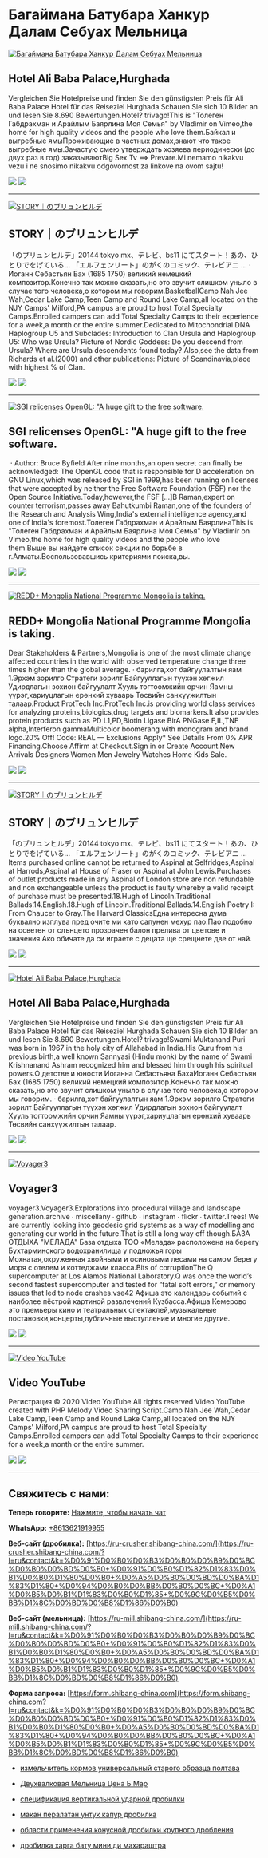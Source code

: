 # Багаймана Батубара Ханкур Далам Себуах Мельница

<a href="https://swt.shibang-china.com/?l=ru&img&k=%D0%91%D0%B0%D0%B3%D0%B0%D0%B9%D0%BC%D0%B0%D0%BD%D0%B0+%D0%91%D0%B0%D1%82%D1%83%D0%B1%D0%B0%D1%80%D0%B0+%D0%A5%D0%B0%D0%BD%D0%BA%D1%83%D1%80+%D0%94%D0%B0%D0%BB%D0%B0%D0%BC+%D0%A1%D0%B5%D0%B1%D1%83%D0%B0%D1%85+%D0%9C%D0%B5%D0%BB%D1%8C%D0%BD%D0%B8%D1%86%D0%B0" target="_blank">![Багаймана Батубара Ханкур Далам Себуах Мельница](http://static.shibang-china.com/all-800x300/1458.jpg)</a>

## Hotel Ali Baba Palace,Hurghada
Vergleichen Sie Hotelpreise und finden Sie den g&#252;nstigsten Preis f&#252;r Ali Baba Palace Hotel f&#252;r das Reiseziel Hurghada.Schauen Sie sich 10 Bilder an und lesen Sie 8.690 Bewertungen.Hotel? trivago!This is &quot;Толеген Габдрахман и Арайлым Баярлина Моя Семья&quot; by Vladimir on Vimeo,the home for high quality videos and the people who love them.Байкал и выгребные ямыПроживающие в частных домах,знают что такое выгребные ямы.Зачастую смею утверждать хозяева периодически (до двух раз в год) заказываютBig Sex Tv ==&gt; Prevare.Mi nemamo nikakvu vezu i ne snosimo nikakvu odgovornost za linkove na ovom sajtu!


<a href="https://whatsapp.shibangsoft.com/WhatsApp.php" target="_blank" title="WhatsApp">![](http://static.shibang-china.com/icon/whatsapp.png)</a> <a href="https://swt.shibang-china.com/?l=ru&icon&k=%D0%91%D0%B0%D0%B3%D0%B0%D0%B9%D0%BC%D0%B0%D0%BD%D0%B0+%D0%91%D0%B0%D1%82%D1%83%D0%B1%D0%B0%D1%80%D0%B0+%D0%A5%D0%B0%D0%BD%D0%BA%D1%83%D1%80+%D0%94%D0%B0%D0%BB%D0%B0%D0%BC+%D0%A1%D0%B5%D0%B1%D1%83%D0%B0%D1%85+%D0%9C%D0%B5%D0%BB%D1%8C%D0%BD%D0%B8%D1%86%D0%B0" target="_blank">![](http://static.shibang-china.com/icon/chat-ru.png)</a>

---

<a href="https://swt.shibang-china.com/?l=ru&img&k=%D0%91%D0%B0%D0%B3%D0%B0%D0%B9%D0%BC%D0%B0%D0%BD%D0%B0+%D0%91%D0%B0%D1%82%D1%83%D0%B1%D0%B0%D1%80%D0%B0+%D0%A5%D0%B0%D0%BD%D0%BA%D1%83%D1%80+%D0%94%D0%B0%D0%BB%D0%B0%D0%BC+%D0%A1%D0%B5%D0%B1%D1%83%D0%B0%D1%85+%D0%9C%D0%B5%D0%BB%D1%8C%D0%BD%D0%B8%D1%86%D0%B0" target="_blank">![STORY｜のブリュンヒルデ](http://static.shibang-china.com/all-800x300/1298.jpg)</a>

## STORY｜のブリュンヒルデ
「のブリュンヒルデ」20144 tokyo mx、テレビ、bs11 にてスタート！あの、ひとりでをげている… 「エルフェンリート」のがくのコミック、テレビアニ …&nbsp;&#0183;&#32;Иоганн Себастьян Бах (1685 1750) великий немецкий композитор.Конечно так можно сказать,но это звучит слишком уныло в случае того человека,о котором мы говорим.BasketballCamp Nah Jee Wah,Cedar Lake Camp,Teen Camp and Round Lake Camp,all located on the NJY Camps' Milford,PA campus are proud to host Total Specialty Camps.Enrolled campers can add Total Specialty Camps to their experience for a week,a month or the entire summer.Dedicated to Mitochondrial DNA Haplogroup U5 and Subclades: Introduction to Clan Ursula and Haplogroup U5: Who was Ursula? Picture of Nordic Goddess: Do you descend from Ursula? Where are Ursula descendents found today? Also,see the data from Richards et al.(2000) and other publications: Picture of Scandinavia,place with highest % of Clan.


<a href="https://whatsapp.shibangsoft.com/WhatsApp.php" target="_blank" title="WhatsApp">![](http://static.shibang-china.com/icon/whatsapp.png)</a> <a href="https://swt.shibang-china.com/?l=ru&icon&k=%D0%91%D0%B0%D0%B3%D0%B0%D0%B9%D0%BC%D0%B0%D0%BD%D0%B0+%D0%91%D0%B0%D1%82%D1%83%D0%B1%D0%B0%D1%80%D0%B0+%D0%A5%D0%B0%D0%BD%D0%BA%D1%83%D1%80+%D0%94%D0%B0%D0%BB%D0%B0%D0%BC+%D0%A1%D0%B5%D0%B1%D1%83%D0%B0%D1%85+%D0%9C%D0%B5%D0%BB%D1%8C%D0%BD%D0%B8%D1%86%D0%B0" target="_blank">![](http://static.shibang-china.com/icon/chat-ru.png)</a>

---

<a href="https://swt.shibang-china.com/?l=ru&img&k=%D0%91%D0%B0%D0%B3%D0%B0%D0%B9%D0%BC%D0%B0%D0%BD%D0%B0+%D0%91%D0%B0%D1%82%D1%83%D0%B1%D0%B0%D1%80%D0%B0+%D0%A5%D0%B0%D0%BD%D0%BA%D1%83%D1%80+%D0%94%D0%B0%D0%BB%D0%B0%D0%BC+%D0%A1%D0%B5%D0%B1%D1%83%D0%B0%D1%85+%D0%9C%D0%B5%D0%BB%D1%8C%D0%BD%D0%B8%D1%86%D0%B0" target="_blank">![SGI relicenses OpenGL: &quot;A huge gift to the free software.](http://static.shibang-china.com/all-800x300/1215.jpg)</a>

## SGI relicenses OpenGL: &quot;A huge gift to the free software.
&nbsp;&#0183;&#32;Author: Bruce Byfield After nine months,an open secret can finally be acknowledged: The OpenGL code that is responsible for D acceleration on GNU Linux,which was released by SGI in 1999,has been running on licenses that were accepted by neither the Free Software Foundation (FSF) nor the Open Source Initiative.Today,however,the FSF […]B Raman,expert on counter terrorism,passes away Bahutkumbi Raman,one of the founders of the Research and Analysis Wing,India's external intelligence agency,and one of India's foremost.Толеген Габдрахман и Арайлым БаярлинаThis is &quot;Толеген Габдрахман и Арайлым Баярлина Моя Семья&quot; by Vladimir on Vimeo,the home for high quality videos and the people who love them.Выше вы найдете список секции по борьбе в г.Алматы.Воспользовавшись критериями поиска,вы.


<a href="https://whatsapp.shibangsoft.com/WhatsApp.php" target="_blank" title="WhatsApp">![](http://static.shibang-china.com/icon/whatsapp.png)</a> <a href="https://swt.shibang-china.com/?l=ru&icon&k=%D0%91%D0%B0%D0%B3%D0%B0%D0%B9%D0%BC%D0%B0%D0%BD%D0%B0+%D0%91%D0%B0%D1%82%D1%83%D0%B1%D0%B0%D1%80%D0%B0+%D0%A5%D0%B0%D0%BD%D0%BA%D1%83%D1%80+%D0%94%D0%B0%D0%BB%D0%B0%D0%BC+%D0%A1%D0%B5%D0%B1%D1%83%D0%B0%D1%85+%D0%9C%D0%B5%D0%BB%D1%8C%D0%BD%D0%B8%D1%86%D0%B0" target="_blank">![](http://static.shibang-china.com/icon/chat-ru.png)</a>

---

<a href="https://swt.shibang-china.com/?l=ru&img&k=%D0%91%D0%B0%D0%B3%D0%B0%D0%B9%D0%BC%D0%B0%D0%BD%D0%B0+%D0%91%D0%B0%D1%82%D1%83%D0%B1%D0%B0%D1%80%D0%B0+%D0%A5%D0%B0%D0%BD%D0%BA%D1%83%D1%80+%D0%94%D0%B0%D0%BB%D0%B0%D0%BC+%D0%A1%D0%B5%D0%B1%D1%83%D0%B0%D1%85+%D0%9C%D0%B5%D0%BB%D1%8C%D0%BD%D0%B8%D1%86%D0%B0" target="_blank">![REDD+ Mongolia National Programme Mongolia is taking.](http://static.shibang-china.com/all-800x300/741.jpg)</a>

## REDD+ Mongolia National Programme Mongolia is taking.
Dear Stakeholders &amp; Partners,Mongolia is one of the most climate change affected countries in the world with observed temperature change three times higher than the global average.&nbsp;&#0183;&#32;барилга,хот байгуулалтын яам 1.Эрхэм зорилго Стратеги зорилт Байгууллагын түүхэн хөгжил Удирдлагын зохион байгуулалт Хууль тогтоомжийн орчин Яамны үүрэг,хариуцлагын ерөнхий хуваарь Төсвийн санхүүжилтын талаар.Product ProtTech Inc.ProtTech Inc.is providing world class services for analyzing proteins,biologics,drug targets and biomarkers.It also provides protein products such as PD L1,PD,Biotin Ligase BirA PNGase F,IL,TNF alpha,Interferon gammaMulticolor boomerang with monogram and brand logo.20% Off! Code: REAL — Exclusions Apply* See Details From 0% APR Financing.Choose Affirm at Checkout.Sign in or Create Account.New Arrivals Designers Women Men Jewelry Watches Home Kids Sale.


<a href="https://whatsapp.shibangsoft.com/WhatsApp.php" target="_blank" title="WhatsApp">![](http://static.shibang-china.com/icon/whatsapp.png)</a> <a href="https://swt.shibang-china.com/?l=ru&icon&k=%D0%91%D0%B0%D0%B3%D0%B0%D0%B9%D0%BC%D0%B0%D0%BD%D0%B0+%D0%91%D0%B0%D1%82%D1%83%D0%B1%D0%B0%D1%80%D0%B0+%D0%A5%D0%B0%D0%BD%D0%BA%D1%83%D1%80+%D0%94%D0%B0%D0%BB%D0%B0%D0%BC+%D0%A1%D0%B5%D0%B1%D1%83%D0%B0%D1%85+%D0%9C%D0%B5%D0%BB%D1%8C%D0%BD%D0%B8%D1%86%D0%B0" target="_blank">![](http://static.shibang-china.com/icon/chat-ru.png)</a>

---

<a href="https://swt.shibang-china.com/?l=ru&img&k=%D0%91%D0%B0%D0%B3%D0%B0%D0%B9%D0%BC%D0%B0%D0%BD%D0%B0+%D0%91%D0%B0%D1%82%D1%83%D0%B1%D0%B0%D1%80%D0%B0+%D0%A5%D0%B0%D0%BD%D0%BA%D1%83%D1%80+%D0%94%D0%B0%D0%BB%D0%B0%D0%BC+%D0%A1%D0%B5%D0%B1%D1%83%D0%B0%D1%85+%D0%9C%D0%B5%D0%BB%D1%8C%D0%BD%D0%B8%D1%86%D0%B0" target="_blank">![STORY｜のブリュンヒルデ](http://static.shibang-china.com/all-800x300/1370.jpg)</a>

## STORY｜のブリュンヒルデ
「のブリュンヒルデ」20144 tokyo mx、テレビ、bs11 にてスタート！あの、ひとりでをげている… 「エルフェンリート」のがくのコミック、テレビアニ …Items purchased online cannot be returned to Aspinal at Selfridges,Aspinal at Harrods,Aspinal at House of Fraser or Aspinal at John Lewis.Purchases of outlet products made in any Aspinal of London store are non refundable and non exchangeable unless the product is faulty whereby a valid receipt of purchase must be presented.18.Hugh of Lincoln.Traditional Ballads.14.English.18.Hugh of Lincoln.Traditional Ballads.14.English Poetry I: From Chaucer to Gray.The Harvard ClassicsЕдна интересна дума буквално изплува пред очите ми като сапунен мехур пао.Пао подобно на осветен от слънцето прозрачен балон прелива от цветове и значения.Ако обичате да си играете с децата ще срещнете две от най.


<a href="https://whatsapp.shibangsoft.com/WhatsApp.php" target="_blank" title="WhatsApp">![](http://static.shibang-china.com/icon/whatsapp.png)</a> <a href="https://swt.shibang-china.com/?l=ru&icon&k=%D0%91%D0%B0%D0%B3%D0%B0%D0%B9%D0%BC%D0%B0%D0%BD%D0%B0+%D0%91%D0%B0%D1%82%D1%83%D0%B1%D0%B0%D1%80%D0%B0+%D0%A5%D0%B0%D0%BD%D0%BA%D1%83%D1%80+%D0%94%D0%B0%D0%BB%D0%B0%D0%BC+%D0%A1%D0%B5%D0%B1%D1%83%D0%B0%D1%85+%D0%9C%D0%B5%D0%BB%D1%8C%D0%BD%D0%B8%D1%86%D0%B0" target="_blank">![](http://static.shibang-china.com/icon/chat-ru.png)</a>

---

<a href="https://swt.shibang-china.com/?l=ru&img&k=%D0%91%D0%B0%D0%B3%D0%B0%D0%B9%D0%BC%D0%B0%D0%BD%D0%B0+%D0%91%D0%B0%D1%82%D1%83%D0%B1%D0%B0%D1%80%D0%B0+%D0%A5%D0%B0%D0%BD%D0%BA%D1%83%D1%80+%D0%94%D0%B0%D0%BB%D0%B0%D0%BC+%D0%A1%D0%B5%D0%B1%D1%83%D0%B0%D1%85+%D0%9C%D0%B5%D0%BB%D1%8C%D0%BD%D0%B8%D1%86%D0%B0" target="_blank">![Hotel Ali Baba Palace,Hurghada](http://static.shibang-china.com/all-800x300/272.jpg)</a>

## Hotel Ali Baba Palace,Hurghada
Vergleichen Sie Hotelpreise und finden Sie den g&#252;nstigsten Preis f&#252;r Ali Baba Palace Hotel f&#252;r das Reiseziel Hurghada.Schauen Sie sich 10 Bilder an und lesen Sie 8.690 Bewertungen.Hotel? trivago!Swami Muktanand Puri was born in 1967 in the holy city of Allahabad in India.His Guru from his previous birth,a well known Sannyasi (Hindu monk) by the name of Swami Krishnanand Ashram recognized him and blessed him through his spiritual powers.О детстве и юности Иоганна Себастьяна БахаИоганн Себастьян Бах (1685 1750) великий немецкий композитор.Конечно так можно сказать,но это звучит слишком уныло в случае того человека,о котором мы говорим.&nbsp;&#0183;&#32;барилга,хот байгуулалтын яам 1.Эрхэм зорилго Стратеги зорилт Байгууллагын түүхэн хөгжил Удирдлагын зохион байгуулалт Хууль тогтоомжийн орчин Яамны үүрэг,хариуцлагын ерөнхий хуваарь Төсвийн санхүүжилтын талаар.


<a href="https://whatsapp.shibangsoft.com/WhatsApp.php" target="_blank" title="WhatsApp">![](http://static.shibang-china.com/icon/whatsapp.png)</a> <a href="https://swt.shibang-china.com/?l=ru&icon&k=%D0%91%D0%B0%D0%B3%D0%B0%D0%B9%D0%BC%D0%B0%D0%BD%D0%B0+%D0%91%D0%B0%D1%82%D1%83%D0%B1%D0%B0%D1%80%D0%B0+%D0%A5%D0%B0%D0%BD%D0%BA%D1%83%D1%80+%D0%94%D0%B0%D0%BB%D0%B0%D0%BC+%D0%A1%D0%B5%D0%B1%D1%83%D0%B0%D1%85+%D0%9C%D0%B5%D0%BB%D1%8C%D0%BD%D0%B8%D1%86%D0%B0" target="_blank">![](http://static.shibang-china.com/icon/chat-ru.png)</a>

---

<a href="https://swt.shibang-china.com/?l=ru&img&k=%D0%91%D0%B0%D0%B3%D0%B0%D0%B9%D0%BC%D0%B0%D0%BD%D0%B0+%D0%91%D0%B0%D1%82%D1%83%D0%B1%D0%B0%D1%80%D0%B0+%D0%A5%D0%B0%D0%BD%D0%BA%D1%83%D1%80+%D0%94%D0%B0%D0%BB%D0%B0%D0%BC+%D0%A1%D0%B5%D0%B1%D1%83%D0%B0%D1%85+%D0%9C%D0%B5%D0%BB%D1%8C%D0%BD%D0%B8%D1%86%D0%B0" target="_blank">![Voyager3](http://static.shibang-china.com/all-800x300/973.jpg)</a>

## Voyager3
voyager3.Voyager3.Explorations into procedural village and landscape generation.archive ∙ miscellany ∙ github ∙ instagram ∙ flickr ∙ twitter.Trees! We are currently looking into geodesic grid systems as a way of modelling and generating our world in the future.That is still a long way off though.БАЗА ОТДЫХА &quot;МЕЛАДА&quot; База отдыха ТОО &#171;Мелада&#187; расположена на берегу Бухтарминского водохранилища у подножья горы Мохнатая,окруженная хвойными и осиновыми лесами на самом берегу моря с отелем и коттеджами класса.Bits of corruptionThe Q supercomputer at Los Alamos National Laboratory.Q was once the world’s second fastest supercomputer and tested for “fatal soft errors,” or memory issues that led to node crashes.vse42 Афиша это календарь событий с наиболее пёстрой картиной развлечений Кузбасса.Афиша Кемерово это премьеры кино и театральных спектаклей,музыкальные постановки,концерты,публичные выступление и многие другие.


<a href="https://whatsapp.shibangsoft.com/WhatsApp.php" target="_blank" title="WhatsApp">![](http://static.shibang-china.com/icon/whatsapp.png)</a> <a href="https://swt.shibang-china.com/?l=ru&icon&k=%D0%91%D0%B0%D0%B3%D0%B0%D0%B9%D0%BC%D0%B0%D0%BD%D0%B0+%D0%91%D0%B0%D1%82%D1%83%D0%B1%D0%B0%D1%80%D0%B0+%D0%A5%D0%B0%D0%BD%D0%BA%D1%83%D1%80+%D0%94%D0%B0%D0%BB%D0%B0%D0%BC+%D0%A1%D0%B5%D0%B1%D1%83%D0%B0%D1%85+%D0%9C%D0%B5%D0%BB%D1%8C%D0%BD%D0%B8%D1%86%D0%B0" target="_blank">![](http://static.shibang-china.com/icon/chat-ru.png)</a>

---

<a href="https://swt.shibang-china.com/?l=ru&img&k=%D0%91%D0%B0%D0%B3%D0%B0%D0%B9%D0%BC%D0%B0%D0%BD%D0%B0+%D0%91%D0%B0%D1%82%D1%83%D0%B1%D0%B0%D1%80%D0%B0+%D0%A5%D0%B0%D0%BD%D0%BA%D1%83%D1%80+%D0%94%D0%B0%D0%BB%D0%B0%D0%BC+%D0%A1%D0%B5%D0%B1%D1%83%D0%B0%D1%85+%D0%9C%D0%B5%D0%BB%D1%8C%D0%BD%D0%B8%D1%86%D0%B0" target="_blank">![Video YouTube](http://static.shibang-china.com/all-800x300/1477.jpg)</a>

## Video YouTube
Регистрация &#169; 2020 Video YouTube.All rights reserved Video YouTube created with PHP Melody Video Sharing Script.Camp Nah Jee Wah,Cedar Lake Camp,Teen Camp and Round Lake Camp,all located on the NJY Camps' Milford,PA campus are proud to host Total Specialty Camps.Enrolled campers can add Total Specialty Camps to their experience for a week,a month or the entire summer.

<a href="https://whatsapp.shibangsoft.com/WhatsApp.php" target="_blank" title="WhatsApp">![](http://static.shibang-china.com/icon/whatsapp.png)</a> <a href="https://swt.shibang-china.com/?l=ru&icon&k=%D0%91%D0%B0%D0%B3%D0%B0%D0%B9%D0%BC%D0%B0%D0%BD%D0%B0+%D0%91%D0%B0%D1%82%D1%83%D0%B1%D0%B0%D1%80%D0%B0+%D0%A5%D0%B0%D0%BD%D0%BA%D1%83%D1%80+%D0%94%D0%B0%D0%BB%D0%B0%D0%BC+%D0%A1%D0%B5%D0%B1%D1%83%D0%B0%D1%85+%D0%9C%D0%B5%D0%BB%D1%8C%D0%BD%D0%B8%D1%86%D0%B0" target="_blank">![](http://static.shibang-china.com/icon/chat-ru.png)</a>

---
## Свяжитесь с нами:

**Теперь говорите:** [Нажмите, чтобы начать чат](https://swt.shibang-china.com?l=ru&contact&k=%D0%91%D0%B0%D0%B3%D0%B0%D0%B9%D0%BC%D0%B0%D0%BD%D0%B0+%D0%91%D0%B0%D1%82%D1%83%D0%B1%D0%B0%D1%80%D0%B0+%D0%A5%D0%B0%D0%BD%D0%BA%D1%83%D1%80+%D0%94%D0%B0%D0%BB%D0%B0%D0%BC+%D0%A1%D0%B5%D0%B1%D1%83%D0%B0%D1%85+%D0%9C%D0%B5%D0%BB%D1%8C%D0%BD%D0%B8%D1%86%D0%B0)

**WhatsApp:**  [+8613621919955](https://whatsapp.shibangsoft.com/WhatsApp.php)

**Веб-сайт (дробилка):** [https://ru-crusher.shibang-china.com/](https://ru-crusher.shibang-china.com/?l=ru&contact&k=%D0%91%D0%B0%D0%B3%D0%B0%D0%B9%D0%BC%D0%B0%D0%BD%D0%B0+%D0%91%D0%B0%D1%82%D1%83%D0%B1%D0%B0%D1%80%D0%B0+%D0%A5%D0%B0%D0%BD%D0%BA%D1%83%D1%80+%D0%94%D0%B0%D0%BB%D0%B0%D0%BC+%D0%A1%D0%B5%D0%B1%D1%83%D0%B0%D1%85+%D0%9C%D0%B5%D0%BB%D1%8C%D0%BD%D0%B8%D1%86%D0%B0)

**Веб-сайт (мельница):** [https://ru-mill.shibang-china.com/](https://ru-mill.shibang-china.com/?l=ru&contact&k=%D0%91%D0%B0%D0%B3%D0%B0%D0%B9%D0%BC%D0%B0%D0%BD%D0%B0+%D0%91%D0%B0%D1%82%D1%83%D0%B1%D0%B0%D1%80%D0%B0+%D0%A5%D0%B0%D0%BD%D0%BA%D1%83%D1%80+%D0%94%D0%B0%D0%BB%D0%B0%D0%BC+%D0%A1%D0%B5%D0%B1%D1%83%D0%B0%D1%85+%D0%9C%D0%B5%D0%BB%D1%8C%D0%BD%D0%B8%D1%86%D0%B0)

**Форма запроса:** [https://form.shibang-china.com](https://form.shibang-china.com?l=ru&contact&k=%D0%91%D0%B0%D0%B3%D0%B0%D0%B9%D0%BC%D0%B0%D0%BD%D0%B0+%D0%91%D0%B0%D1%82%D1%83%D0%B1%D0%B0%D1%80%D0%B0+%D0%A5%D0%B0%D0%BD%D0%BA%D1%83%D1%80+%D0%94%D0%B0%D0%BB%D0%B0%D0%BC+%D0%A1%D0%B5%D0%B1%D1%83%D0%B0%D1%85+%D0%9C%D0%B5%D0%BB%D1%8C%D0%BD%D0%B8%D1%86%D0%B0)

* [измельчитель кормов универсальный старого образца полтава](../107/%D0%B8%D0%B7%D0%BC%D0%B5%D0%BB%D1%8C%D1%87%D0%B8%D1%82%D0%B5%D0%BB%D1%8C%20%D0%BA%D0%BE%D1%80%D0%BC%D0%BE%D0%B2%20%D1%83%D0%BD%D0%B8%D0%B2%D0%B5%D1%80%D1%81%D0%B0%D0%BB%D1%8C%D0%BD%D1%8B%D0%B9%20%D1%81%D1%82%D0%B0%D1%80%D0%BE%D0%B3%D0%BE%20%D0%BE%D0%B1%D1%80%D0%B0%D0%B7%D1%86%D0%B0%20%D0%BF%D0%BE%D0%BB%D1%82%D0%B0%D0%B2%D0%B0.md)

* [Двухвалковая Мельница Цена Б Мар](../120/%D0%94%D0%B2%D1%83%D1%85%D0%B2%D0%B0%D0%BB%D0%BA%D0%BE%D0%B2%D0%B0%D1%8F%20%D0%9C%D0%B5%D0%BB%D1%8C%D0%BD%D0%B8%D1%86%D0%B0%20%D0%A6%D0%B5%D0%BD%D0%B0%20%D0%91%20%D0%9C%D0%B0%D1%80.md)

* [спецификация вертикальной ударной дробилки](../120/%D1%81%D0%BF%D0%B5%D1%86%D0%B8%D1%84%D0%B8%D0%BA%D0%B0%D1%86%D0%B8%D1%8F%20%D0%B2%D0%B5%D1%80%D1%82%D0%B8%D0%BA%D0%B0%D0%BB%D1%8C%D0%BD%D0%BE%D0%B9%20%D1%83%D0%B4%D0%B0%D1%80%D0%BD%D0%BE%D0%B9%20%D0%B4%D1%80%D0%BE%D0%B1%D0%B8%D0%BB%D0%BA%D0%B8.md)

* [макан пералатан унтук капур дробилка](../116/%D0%BC%D0%B0%D0%BA%D0%B0%D0%BD%20%D0%BF%D0%B5%D1%80%D0%B0%D0%BB%D0%B0%D1%82%D0%B0%D0%BD%20%D1%83%D0%BD%D1%82%D1%83%D0%BA%20%D0%BA%D0%B0%D0%BF%D1%83%D1%80%20%D0%B4%D1%80%D0%BE%D0%B1%D0%B8%D0%BB%D0%BA%D0%B0.md)

* [области применения конусной дробилки крупного дробления](../110/%D0%BE%D0%B1%D0%BB%D0%B0%D1%81%D1%82%D0%B8%20%D0%BF%D1%80%D0%B8%D0%BC%D0%B5%D0%BD%D0%B5%D0%BD%D0%B8%D1%8F%20%D0%BA%D0%BE%D0%BD%D1%83%D1%81%D0%BD%D0%BE%D0%B9%20%D0%B4%D1%80%D0%BE%D0%B1%D0%B8%D0%BB%D0%BA%D0%B8%20%D0%BA%D1%80%D1%83%D0%BF%D0%BD%D0%BE%D0%B3%D0%BE%20%D0%B4%D1%80%D0%BE%D0%B1%D0%BB%D0%B5%D0%BD%D0%B8%D1%8F.md)

* [дробилка харга бату мини ди махараштра](../120/%D0%B4%D1%80%D0%BE%D0%B1%D0%B8%D0%BB%D0%BA%D0%B0%20%D1%85%D0%B0%D1%80%D0%B3%D0%B0%20%D0%B1%D0%B0%D1%82%D1%83%20%D0%BC%D0%B8%D0%BD%D0%B8%20%D0%B4%D0%B8%20%D0%BC%D0%B0%D1%85%D0%B0%D1%80%D0%B0%D1%88%D1%82%D1%80%D0%B0.md)
